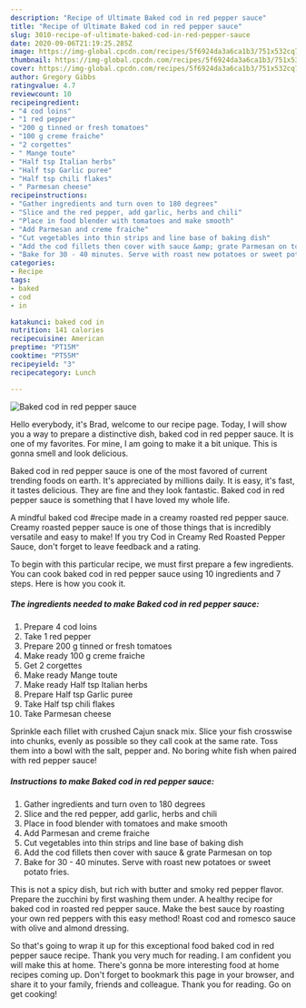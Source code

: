```yaml
---
description: "Recipe of Ultimate Baked cod in red pepper sauce"
title: "Recipe of Ultimate Baked cod in red pepper sauce"
slug: 3010-recipe-of-ultimate-baked-cod-in-red-pepper-sauce
date: 2020-09-06T21:19:25.285Z
image: https://img-global.cpcdn.com/recipes/5f6924da3a6ca1b3/751x532cq70/baked-cod-in-red-pepper-sauce-recipe-main-photo.jpg
thumbnail: https://img-global.cpcdn.com/recipes/5f6924da3a6ca1b3/751x532cq70/baked-cod-in-red-pepper-sauce-recipe-main-photo.jpg
cover: https://img-global.cpcdn.com/recipes/5f6924da3a6ca1b3/751x532cq70/baked-cod-in-red-pepper-sauce-recipe-main-photo.jpg
author: Gregory Gibbs
ratingvalue: 4.7
reviewcount: 10
recipeingredient:
- "4 cod loins"
- "1 red pepper"
- "200 g tinned or fresh tomatoes"
- "100 g creme fraiche"
- "2 corgettes"
- " Mange toute"
- "Half tsp Italian herbs"
- "Half tsp Garlic puree"
- "Half tsp chili flakes"
- " Parmesan cheese"
recipeinstructions:
- "Gather ingredients and turn oven to 180 degrees"
- "Slice and the red pepper, add garlic, herbs and chili"
- "Place in food blender with tomatoes and make smooth"
- "Add Parmesan and creme fraiche"
- "Cut vegetables into thin strips and line base of baking dish"
- "Add the cod fillets then cover with sauce &amp; grate Parmesan on top"
- "Bake for 30 - 40 minutes. Serve with roast new potatoes or sweet potato fries."
categories:
- Recipe
tags:
- baked
- cod
- in

katakunci: baked cod in 
nutrition: 141 calories
recipecuisine: American
preptime: "PT15M"
cooktime: "PT55M"
recipeyield: "3"
recipecategory: Lunch

---
```



![Baked cod in red pepper sauce](https://img-global.cpcdn.com/recipes/5f6924da3a6ca1b3/751x532cq70/baked-cod-in-red-pepper-sauce-recipe-main-photo.jpg)

Hello everybody, it's Brad, welcome to our recipe page. Today, I will show you a way to prepare a distinctive dish, baked cod in red pepper sauce. It is one of my favorites. For mine, I am going to make it a bit unique. This is gonna smell and look delicious.

Baked cod in red pepper sauce is one of the most favored of current trending foods on earth. It's appreciated by millions daily. It is easy, it's fast, it tastes delicious. They are fine and they look fantastic. Baked cod in red pepper sauce is something that I have loved my whole life.

A mindful baked cod #recipe made in a creamy roasted red pepper sauce. Creamy roasted pepper sauce is one of those things that is incredibly versatile and easy to make! If you try Cod in Creamy Red Roasted Pepper Sauce, don&#39;t forget to leave feedback and a rating.


To begin with this particular recipe, we must first prepare a few ingredients. You can cook baked cod in red pepper sauce using 10 ingredients and 7 steps. Here is how you cook it.

<!--inarticleads1-->

##### The ingredients needed to make Baked cod in red pepper sauce:

1. Prepare 4 cod loins
1. Take 1 red pepper
1. Prepare 200 g tinned or fresh tomatoes
1. Make ready 100 g creme fraiche
1. Get 2 corgettes
1. Make ready  Mange toute
1. Make ready Half tsp Italian herbs
1. Prepare Half tsp Garlic puree
1. Take Half tsp chili flakes
1. Take  Parmesan cheese


Sprinkle each fillet with crushed Cajun snack mix. Slice your fish crosswise into chunks, evenly as possible so they call cook at the same rate. Toss them into a bowl with the salt, pepper and. No boring white fish when paired with red pepper sauce! 

<!--inarticleads2-->

##### Instructions to make Baked cod in red pepper sauce:

1. Gather ingredients and turn oven to 180 degrees
1. Slice and the red pepper, add garlic, herbs and chili
1. Place in food blender with tomatoes and make smooth
1. Add Parmesan and creme fraiche
1. Cut vegetables into thin strips and line base of baking dish
1. Add the cod fillets then cover with sauce &amp; grate Parmesan on top
1. Bake for 30 - 40 minutes. Serve with roast new potatoes or sweet potato fries.


This is not a spicy dish, but rich with butter and smoky red pepper flavor. Prepare the zucchini by first washing them under. A healthy recipe for baked cod in roasted red pepper sauce. Make the best sauce by roasting your own red peppers with this easy method! Roast cod and romesco sauce with olive and almond dressing. 

So that's going to wrap it up for this exceptional food baked cod in red pepper sauce recipe. Thank you very much for reading. I am confident you will make this at home. There's gonna be more interesting food at home recipes coming up. Don't forget to bookmark this page in your browser, and share it to your family, friends and colleague. Thank you for reading. Go on get cooking!
